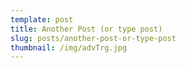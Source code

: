 ```yaml
---
template: post
title: Another Post (or type post)
slug: posts/another-post-or-type-post
thumbnail: /img/advTrg.jpg
---
```

